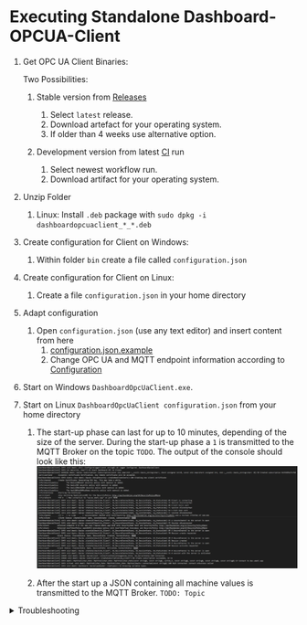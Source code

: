# Executing Standalone Dashboard-OPCUA-Client

1. Get OPC UA Client Binaries:

    Two Possibilities:
    1. Stable version from [Releases](https://github.com/umati/Dashboard-OPCUA-Client/releases)

        1. Select `latest` release.
        2. Download artefact for your operating system.
        3. If older than 4 weeks use alternative option.

    2. Development version from latest [CI](https://github.com/umati/Dashboard-OPCUA-Client/actions/workflows/build.yml) run

        1. Select newest workflow run.
        2. Download artifact for your operating system.

2. Unzip Folder
    1. Linux: Install `.deb` package with `sudo dpkg -i dashboardopcuaclient_*_*.deb`
3. Create configuration for Client on Windows:
    1. Within folder `bin` create a file called `configuration.json`
4. Create configuration for Client on Linux:
    1. Create a file `configuration.json` in your home directory
5. Adapt configuration
    1. Open `configuration.json` (use any text editor) and insert content from here
        1. [configuration.json.example](../configuration.json.example)
        2. Change OPC UA and MQTT endpoint information according to [Configuration](./Configuration.md)

6. Start on Windows `DashboardOpcUaClient.exe`.

7. Start on Linux `DashboardOpcUaClient configuration.json` from your home directory

    1. The start-up phase can last for up to 10 minutes, depending of the size of the server. During the start-up phase a `1` is transmitted to the MQTT Broker on the topic `TODO`. The output of the console should look like this:
![Client_Output](sample-log.png)

    2. After the start up a JSON containing all machine values is transmitted to the MQTT Broker. `TODO: Topic`

<!-- markdownlint-disable MD033 -->
<details><summary>Troubleshooting</summary>

## Common errors

1. Missing DLLs
    In case DLLs are missing, those are most likely from the Visual C++ Redistributable package. Those can be downloaded [here](https://learn.microsoft.com/en-us/cpp/windows/latest-supported-vc-redist?view=msvc-170).

</details>
